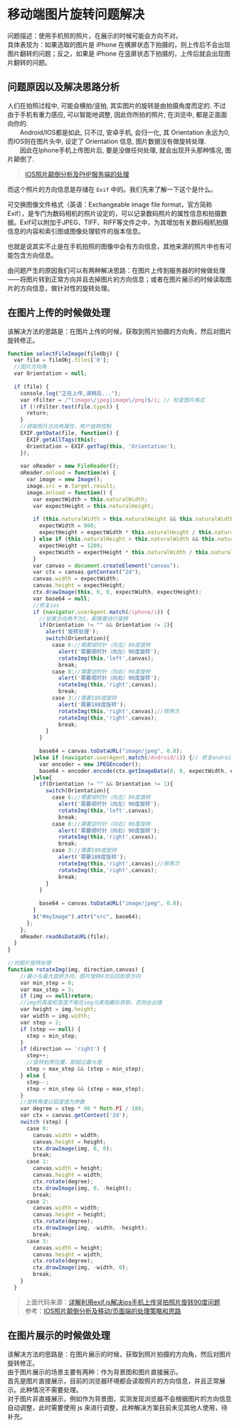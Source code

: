 # 移动端图片旋转问题解决

问题描述：使用手机照的照片，在展示的时候可能会方向不对。  
具体表现为：如果选取的图片是 iPhone 在横屏状态下拍摄的，则上传后不会出现图片翻转的问题；反之，如果是 iPhone 在竖屏状态下拍摄的，上传后就会出现图片翻转的问题。  

## 问题原因以及解决思路分析

人们在拍照过程中, 可能会横拍/竖拍, 其实图片的旋转是由拍摄角度而定的. 不过由于手机有重力感应, 可以智能地调整, 因此你所拍的照片, 在浏览中, 都是正面面向你的.  
　　Android/IOS都是如此, 只不过, 安卓手机, 会归一化, 其 Orientation 永远为0, 而IOS则在图片头中, 设定了 Orientation 信息, 图片数据没有做旋转处理.  
　　因此在Iphone手机上传图片后, 要是没做任何处理, 就会出现开头那种情况, 图片颠倒了.  
> [IOS照片颠倒分析及PHP服务端的处理](http://www.cnblogs.com/mumuxinfei/p/5523798.html)  

而这个照片的方向信息是存储在 `Exif` 中的。我们先来了解一下这个是什么。  

可交换图像文件格式（英语：Exchangeable image file format，官方简称Exif），是专门为数码相机的照片设定的，可以记录数码照片的属性信息和拍摄数据。Exif可以附加于JPEG、TIFF、RIFF等文件之中，为其增加有关数码相机拍摄信息的内容和索引图或图像处理软件的版本信息。  

也就是说其实不止是在手机拍照的图像中会有方向信息，其他来源的照片中也有可能包含方向信息。  

由问题产生的原因我们可以有两种解决思路：在图片上传到服务器的时候做处理——将图片转到正常方向并且去掉图片的方向信息；或者在图片展示的时候读取图片的方向信息，做针对性的旋转处理。  

## 在图片上传的时候做处理

该解决方法的思路是：在图片上传的时候，获取到照片拍摄的方向角，然后对图片旋转修正。  

```js
function selectFileImage(fileObj) { 
  var file = fileObj.files['0']; 
  //图片方向角
  var Orientation = null; 
    
  if (file) { 
    console.log("正在上传,请稍后..."); 
    var rFilter = /^(image\/jpeg|image\/png)$/i; // 检查图片格式 
    if (!rFilter.test(file.type)) {
      return; 
    }
    //获取照片方向角属性，用户旋转控制 
    EXIF.getData(file, function() {
      EXIF.getAllTags(this); 
      Orientation = EXIF.getTag(this, 'Orientation'); 
    }); 
      
    var oReader = new FileReader();
    oReader.onload = function(e) {
      var image = new Image(); 
      image.src = e.target.result; 
      image.onload = function() { 
        var expectWidth = this.naturalWidth; 
        var expectHeight = this.naturalHeight; 
          
        if (this.naturalWidth > this.naturalHeight && this.naturalWidth > 800) { 
          expectWidth = 800; 
          expectHeight = expectWidth * this.naturalHeight / this.naturalWidth; 
        } else if (this.naturalHeight > this.naturalWidth && this.naturalHeight > 1200) { 
          expectHeight = 1200; 
          expectWidth = expectHeight * this.naturalWidth / this.naturalHeight; 
        } 
        var canvas = document.createElement("canvas"); 
        var ctx = canvas.getContext("2d"); 
        canvas.width = expectWidth; 
        canvas.height = expectHeight; 
        ctx.drawImage(this, 0, 0, expectWidth, expectHeight); 
        var base64 = null; 
        //修复ios 
        if (navigator.userAgent.match(/iphone/i)) {
          //如果方向角不为1，都需要进行旋转
          if(Orientation != "" && Orientation != 1){ 
            alert('旋转处理'); 
            switch(Orientation){ 
              case 6://需要顺时针（向左）90度旋转 
                alert('需要顺时针（向左）90度旋转'); 
                rotateImg(this,'left',canvas); 
                break; 
              case 8://需要逆时针（向右）90度旋转 
                alert('需要顺时针（向右）90度旋转'); 
                rotateImg(this,'right',canvas); 
                break; 
              case 3://需要180度旋转 
                alert('需要180度旋转'); 
                rotateImg(this,'right',canvas);//转两次 
                rotateImg(this,'right',canvas); 
                break; 
            }     
          } 
            
          base64 = canvas.toDataURL("image/jpeg", 0.8); 
        }else if (navigator.userAgent.match(/Android/i)) {// 修复android 
          var encoder = new JPEGEncoder(); 
          base64 = encoder.encode(ctx.getImageData(0, 0, expectWidth, expectHeight), 80); 
        }else{ 
          if(Orientation != "" && Orientation != 1){ 
            switch(Orientation){ 
              case 6://需要顺时针（向左）90度旋转 
                alert('需要顺时针（向左）90度旋转'); 
                rotateImg(this,'left',canvas); 
                break; 
              case 8://需要逆时针（向右）90度旋转 
                alert('需要顺时针（向右）90度旋转'); 
                rotateImg(this,'right',canvas); 
                break; 
              case 3://需要180度旋转 
                alert('需要180度旋转'); 
                rotateImg(this,'right',canvas);//转两次 
                rotateImg(this,'right',canvas); 
                break; 
            }     
          } 
            
          base64 = canvas.toDataURL("image/jpeg", 0.8); 
        } 
        $("#myImage").attr("src", base64); 
      }; 
    }; 
    oReader.readAsDataURL(file); 
  } 
} 
  
//对图片旋转处理
function rotateImg(img, direction,canvas) { 
    //最小与最大旋转方向，图片旋转4次后回到原方向  
    var min_step = 0;  
    var max_step = 3;  
    if (img == null)return;  
    //img的高度和宽度不能在img元素隐藏后获取，否则会出错  
    var height = img.height;  
    var width = img.width;  
    var step = 2;  
    if (step == null) {  
      step = min_step;  
    }  
    if (direction == 'right') {  
      step++;  
      //旋转到原位置，即超过最大值  
      step > max_step && (step = min_step);  
    } else {  
      step--;  
      step < min_step && (step = max_step);  
    }  
    //旋转角度以弧度值为参数  
    var degree = step * 90 * Math.PI / 180;  
    var ctx = canvas.getContext('2d');  
    switch (step) {  
      case 0:  
        canvas.width = width;  
        canvas.height = height;  
        ctx.drawImage(img, 0, 0);  
        break;  
      case 1:  
        canvas.width = height;  
        canvas.height = width;  
        ctx.rotate(degree);  
        ctx.drawImage(img, 0, -height);  
        break;  
      case 2:  
        canvas.width = width;  
        canvas.height = height;  
        ctx.rotate(degree);  
        ctx.drawImage(img, -width, -height);  
        break;  
      case 3:  
        canvas.width = height;  
        canvas.height = width;  
        ctx.rotate(degree);  
        ctx.drawImage(img, -width, 0);  
        break;  
    }  
  }  
```

> 上面代码来源：[详解利用exif.js解决ios手机上传竖拍照片旋转90度问题](https://www.jb51.net/article/96539.htm)  
> 参考：[IOS照片颠倒分析及移动/页面端的处理策略和思路](http://www.cnblogs.com/mumuxinfei/p/5530214.html)  

## 在图片展示的时候做处理

该解决方法的思路是：在图片展示的时候，获取到照片拍摄的方向角，然后对图片旋转修正。  
由于图片展示的场景主要有两种：作为背景图和图片直接展示。  
首先是图片直接展示，目前的浏览器环境都会读取照片的方向信息，并且正常展示。此种情况不需要处理。  
对于图片非直接展示，例如作为背景图，实测发现浏览器不会根据图片的方向信息自动调整，此时需要使用 js 来进行调整，此种解决方案目前未见其他人使用，待补充。  
